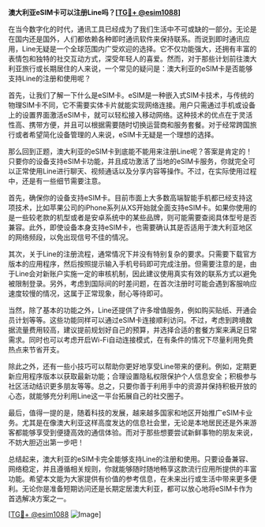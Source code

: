 **澳大利亚eSIM卡可以注册Line吗？[[TG💪+ @esim1088](https://t.me/s/esim1088)]**

在当今数字化的时代，通讯工具已经成为了我们生活中不可或缺的一部分。无论是在国内还是国外，人们都依赖各种即时通讯软件来保持联系。而说到即时通讯应用，Line无疑是一个全球范围内广受欢迎的选择。它不仅功能强大，还拥有丰富的表情包和独特的社交互动方式，深受年轻人的喜爱。然而，对于那些计划前往澳大利亚旅行或长期居住的人来说，一个常见的疑问是：澳大利亚的eSIM卡是否能够支持Line的注册和使用呢？

首先，让我们了解一下什么是eSIM卡。eSIM是一种嵌入式SIM卡技术，与传统的物理SIM卡不同，它不需要实体卡片就能实现网络连接。用户只需通过手机或设备上的设置界面激活eSIM卡，就可以轻松接入移动网络。这种技术的优点在于灵活性高、携带方便，并且可以根据需要随时切换运营商和服务套餐。对于经常跨国旅行或者希望简化设备管理的人来说，eSIM卡无疑是一个理想的选择。

那么回到正题，澳大利亚的eSIM卡到底能不能用来注册Line呢？答案是肯定的！只要你的设备支持eSIM卡功能，并且成功激活了当地的eSIM卡服务，你就完全可以正常使用Line进行聊天、视频通话以及分享内容等操作。不过，在实际使用过程中，还是有一些细节需要注意。

首先，确保你的设备支持eSIM卡。目前市面上大多数高端智能手机都已经支持这项技术，比如苹果公司的iPhone系列从XS开始就全面支持eSIM卡。如果你使用的是一些较老款的机型或者是安卓系统中的某些品牌，则可能需要查阅具体型号是否兼容。此外，即使设备本身支持eSIM卡，也需要确认其是否适用于澳大利亚地区的网络频段，以免出现信号不佳的情况。

其次，关于Line的注册流程，通常情况下并没有特别复杂的要求。只需要下载官方版本的应用程序，然后按照提示输入手机号码即可完成注册。但需要注意的是，由于Line会对新账户实施一定的审核机制，因此建议使用真实有效的联系方式以避免被限制登录。另外，考虑到国际间的时差问题，在首次注册时可能会遇到客服响应速度较慢的情况，这属于正常现象，耐心等待即可。

当然，除了基本的功能之外，Line还提供了许多增值服务，例如购买贴纸、开通会员计划等等。这些功能同样可以通过eSIM卡连接顺利访问。不过，考虑到跨境数据流量费用较高，建议提前规划好自己的预算，并选择合适的套餐方案来满足日常需求。同时也可以考虑开启Wi-Fi自动连接模式，在有条件的情况下尽量利用免费热点来节省开支。

除此之外，还有一些小技巧可以帮助你更好地享受Line带来的便利。例如，定期更新应用程序版本以获取最新功能；合理设置隐私权限保护个人信息安全；积极参与社区活动结识更多朋友等等。总之，只要你善于利用手中的资源并保持积极开放的心态，就能够充分利用Line这一平台拓展自己的社交圈子。

最后，值得一提的是，随着科技的发展，越来越多国家和地区开始推广eSIM卡业务。尤其是在像澳大利亚这样高度发达的信息社会里，无论是本地居民还是外来游客都能够享受到便捷高效的通信体验。而对于那些想要尝试新鲜事物的朋友来说，不妨大胆迈出第一步吧！

总结起来，澳大利亚的eSIM卡完全能够支持Line的注册和使用。只要设备兼容、网络稳定，并且遵循相关规则，你就能够随时随地畅享这款流行应用所提供的丰富功能。希望本文能为大家提供有价值的参考信息，在未来出行或生活中带来更多便利。无论你是准备短期访问还是长期定居澳大利亚，都可以放心地将eSIM卡作为首选解决方案之一。

[[TG💪+ @esim1088](https://t.me/s/esim1088) ![Image](https://i.postimg.cc/4NQfJmqS/Snipaste-2025-05-13-00-14-12.png)]